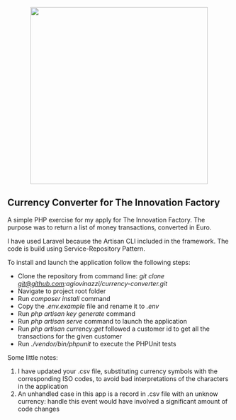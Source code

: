 <p align="center"><a href="https://www.theinnovationfactory.it/" target="_blank"><img src="https://www.theinnovationfactory.it/wp-content/uploads/2019/06/logo-tif@2x.png" width="400"></a></p>

## Currency Converter for The Innovation Factory

A simple PHP exercise for my apply for The Innovation Factory. The purpose was to return a list of money transactions,
converted in Euro.

I have used Laravel because the Artisan CLI included in the framework. The code is build using Service-Repository Pattern.

To install and launch the application follow the following steps:
- Clone the repository from command line: <i>git clone git@github.com:agiovinazzi/currency-converter.git</i>
- Navigate to project root folder
- Run <i>composer install</i> command
- Copy the .<i>env.example</i> file and rename it to <i>.env</i>
- Run <i>php artisan key generate</i> command
- Run <i>php artisan serve</i> command to launch the application
- Run <i>php artisan currency:get</i> followed a customer id to get all the transactions for the given customer
- Run <i>./vendor/bin/phpunit</i> to execute the PHPUnit tests

Some little notes:
1. I have updated your .csv file, substituting currency symbols with the corresponding ISO codes, to avoid bad
interpretations of the characters in the application
2. An unhandled case in this app is a record in .csv file with an unknow currency: handle this event would have involved 
   a significant amount of code changes
   

